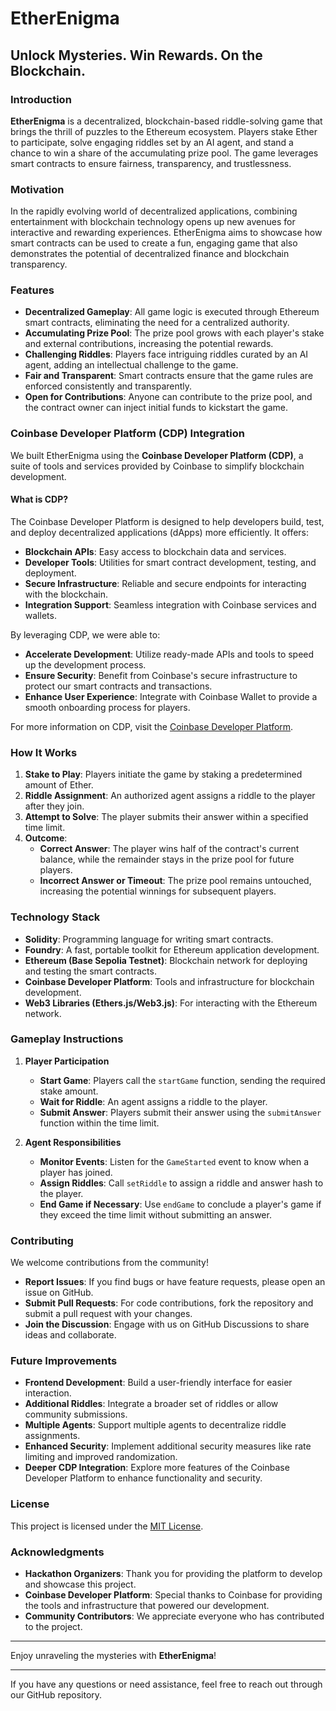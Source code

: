 # EtherEnigma

## Unlock Mysteries. Win Rewards. On the Blockchain.

### Introduction

**EtherEnigma** is a decentralized, blockchain-based riddle-solving game that brings the thrill of puzzles to the Ethereum ecosystem. Players stake Ether to participate, solve engaging riddles set by an AI agent, and stand a chance to win a share of the accumulating prize pool. The game leverages smart contracts to ensure fairness, transparency, and trustlessness.

### Motivation

In the rapidly evolving world of decentralized applications, combining entertainment with blockchain technology opens up new avenues for interactive and rewarding experiences. EtherEnigma aims to showcase how smart contracts can be used to create a fun, engaging game that also demonstrates the potential of decentralized finance and blockchain transparency.

### Features

- **Decentralized Gameplay**: All game logic is executed through Ethereum smart contracts, eliminating the need for a centralized authority.
- **Accumulating Prize Pool**: The prize pool grows with each player's stake and external contributions, increasing the potential rewards.
- **Challenging Riddles**: Players face intriguing riddles curated by an AI agent, adding an intellectual challenge to the game.
- **Fair and Transparent**: Smart contracts ensure that the game rules are enforced consistently and transparently.
- **Open for Contributions**: Anyone can contribute to the prize pool, and the contract owner can inject initial funds to kickstart the game.

### Coinbase Developer Platform (CDP) Integration

We built EtherEnigma using the **Coinbase Developer Platform (CDP)**, a suite of tools and services provided by Coinbase to simplify blockchain development.

#### What is CDP?

The Coinbase Developer Platform is designed to help developers build, test, and deploy decentralized applications (dApps) more efficiently. It offers:

- **Blockchain APIs**: Easy access to blockchain data and services.
- **Developer Tools**: Utilities for smart contract development, testing, and deployment.
- **Secure Infrastructure**: Reliable and secure endpoints for interacting with the blockchain.
- **Integration Support**: Seamless integration with Coinbase services and wallets.

By leveraging CDP, we were able to:

- **Accelerate Development**: Utilize ready-made APIs and tools to speed up the development process.
- **Ensure Security**: Benefit from Coinbase's secure infrastructure to protect our smart contracts and transactions.
- **Enhance User Experience**: Integrate with Coinbase Wallet to provide a smooth onboarding process for players.

For more information on CDP, visit the [Coinbase Developer Platform](https://developers.coinbase.com/).

### How It Works

1. **Stake to Play**: Players initiate the game by staking a predetermined amount of Ether.
2. **Riddle Assignment**: An authorized agent assigns a riddle to the player after they join.
3. **Attempt to Solve**: The player submits their answer within a specified time limit.
4. **Outcome**:
   - **Correct Answer**: The player wins half of the contract's current balance, while the remainder stays in the prize pool for future players.
   - **Incorrect Answer or Timeout**: The prize pool remains untouched, increasing the potential winnings for subsequent players.

### Technology Stack

- **Solidity**: Programming language for writing smart contracts.
- **Foundry**: A fast, portable toolkit for Ethereum application development.
- **Ethereum (Base Sepolia Testnet)**: Blockchain network for deploying and testing the smart contracts.
- **Coinbase Developer Platform**: Tools and infrastructure for blockchain development.
- **Web3 Libraries (Ethers.js/Web3.js)**: For interacting with the Ethereum network.

### Gameplay Instructions

1. **Player Participation**

   - **Start Game**: Players call the `startGame` function, sending the required stake amount.
   - **Wait for Riddle**: An agent assigns a riddle to the player.
   - **Submit Answer**: Players submit their answer using the `submitAnswer` function within the time limit.

2. **Agent Responsibilities**

   - **Monitor Events**: Listen for the `GameStarted` event to know when a player has joined.
   - **Assign Riddles**: Call `setRiddle` to assign a riddle and answer hash to the player.
   - **End Game if Necessary**: Use `endGame` to conclude a player's game if they exceed the time limit without submitting an answer.

### Contributing

We welcome contributions from the community!

- **Report Issues**: If you find bugs or have feature requests, please open an issue on GitHub.
- **Submit Pull Requests**: For code contributions, fork the repository and submit a pull request with your changes.
- **Join the Discussion**: Engage with us on GitHub Discussions to share ideas and collaborate.

### Future Improvements

- **Frontend Development**: Build a user-friendly interface for easier interaction.
- **Additional Riddles**: Integrate a broader set of riddles or allow community submissions.
- **Multiple Agents**: Support multiple agents to decentralize riddle assignments.
- **Enhanced Security**: Implement additional security measures like rate limiting and improved randomization.
- **Deeper CDP Integration**: Explore more features of the Coinbase Developer Platform to enhance functionality and security.

### License

This project is licensed under the [MIT License](LICENSE).

### Acknowledgments

- **Hackathon Organizers**: Thank you for providing the platform to develop and showcase this project.
- **Coinbase Developer Platform**: Special thanks to Coinbase for providing the tools and infrastructure that powered our development.
- **Community Contributors**: We appreciate everyone who has contributed to the project.

---

Enjoy unraveling the mysteries with **EtherEnigma**!

---

If you have any questions or need assistance, feel free to reach out through our GitHub repository.